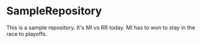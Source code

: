 # SampleRepository
This is a sample repository.
It's MI vs RR today. MI has to won to stay in the race to playoffs.
